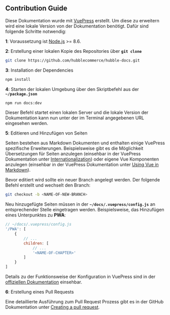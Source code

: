 ## Contribution Guide

Diese Dokumentation wurde mit [VuePress](https://vuepress.vuejs.org/) erstellt.
Um diese zu erweitern wird eine lokale Version von der Dokumentation benötigt. 
Dafür sind folgende Schritte notwendig:

__1__: Voraussetzung ist [Node.js](https://nodejs.org/en/) >= 8.6.

__2__: Erstellung einer lokalen Kopie des Repositories über __`git clone`__
``` bash
git clone https://github.com/hubblecommerce/hubble-docs.git
```

__3__: Installation der Dependencies
``` bash
npm install
```

__4__: Starten der lokalen Umgebung über den Skriptbefehl aus der __`~/package.json`__ 
``` bash
npm run docs:dev
```
Dieser Befehl startet einen lokalen Server und die lokale Version der Dokumentation kann nun 
unter der im Terminal angegebenen URL eingesehen werden.

__5__: Editieren und Hinzufügen von Seiten

Seiten bestehen aus Markdown Dokumenten und enthalten einige VuePress spezifische Erweiterungen.
Beispielsweise gibt es die Möglichkeit Übersetzungen für Seiten anzulegen
(einsehbar in der VuePress Dokumentation unter [Internationalization](https://vuepress.vuejs.org/guide/i18n.html)) oder eigene Vue Komponenten
anzulegen (einsehbar in der VuePress Dokumentation unter [Using Vue in Markdown](https://vuepress.vuejs.org/guide/using-vue.html)).

Bevor editiert wird sollte ein neuer Branch angelegt werden. Der folgende Befehl erstellt und wechselt den Branch:
``` bash
git checkout -b <NAME-OF-NEW-BRANCH>
```

Neu hinzugefügte Seiten müssen in der __`~/docs/.vuepress/config.js`__ an entsprechender
Stelle eingetragen werden. Beispielsweise, das Hinzufügen eines Unterpunktes zu __PWA__:

``` js
// ~/docs/.vuepress/config.js
'/PWA': [
    {
        // ...
        children: [
            // ...
            '<NAME-OF-CHAPTER>'
        ]
    }
]
```
Details zu der Funktionsweise der Konfiguration in VuePress sind in der [offiziellen
Dokumentation](https://vuepress.vuejs.org/) einsehbar.

__6__: Erstellung eines Pull Requests

Eine detaillierte Ausführung zum Pull Request Prozess gibt es in der GitHub Dokumentation unter
[Creating a pull request](https://docs.github.com/en/github/collaborating-with-issues-and-pull-requests/creating-a-pull-request).